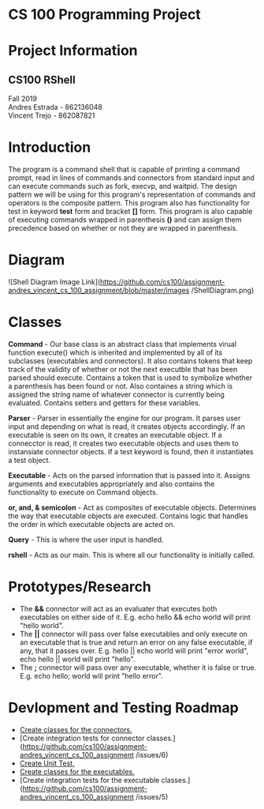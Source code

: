 # CS 100 Programming Project

# Project Information
## CS100 RShell
Fall 2019  
Andres Estrada - 862136048  
Vincent Trejo - 862087821  

# Introduction
The program is a command shell that is capable of printing a command prompt, read in lines of commands and connectors 
from standard input and can execute commands such as fork, execvp, and waitpid. The design pattern we will be using for 
this program's representation of commands and operators is the composite pattern. This program also has functionality for test 
in keyword **test** form and bracket **[]** form. This program is also capable of executing commands wrapped in parenthesis 
**()** and can assign them precedence based on whether or not they are wrapped in parenthesis.

# Diagram
![Shell Diagram Image Link](https://github.com/cs100/assignment-andres_vincent_cs_100_assignment/blob/master/images
/ShellDiagram.png)
# Classes
**Command** - Our base class is an abstract class that implements virual function execute() which is inherited and implemented
by all of its subclasses (executables and connectors). It also contains tokens that keep track of the validity of whether or not
the next executble that has been parsed should execute. Contains a token that is used to symbolize whether a parenthesis has 
been found or not. Also containes a string which is assigned the string name of whatever connector is currently being evaluated. 
Contains setters and getters for these variables.  

**Parser** - Parser in essentially the engine for our program. It parses user input and depending on what is read, it creates
objects accordingly. If an executable is seen on its own, it creates an executable object. If a connecctor is read, it creates
two executable objects and uses them to instansiate connector objects. If a test keyword is found, then it instantiates a test
object.  

**Executable** - Acts on the parsed information that is passed into it. Assigns arguments and executables appropriately and also
contains the functionality to execute on Command objects. 

**or, and, & semicolon** - Act as composites of executable objects. Determines the way that executable objects are executed.
Contains logic that handles the order in which executable objects are acted on.

**Query** - This is where the user input is handled.

**rshell** - Acts as our main. This is where all our functionality is initially called.

# Prototypes/Research
- The **&&** connector will act as an evaluater that executes both executables on either side of it. E.g. echo hello && 
echo world will print "hello world".  
- The **||** connector will pass over false executables and only execute on an executable that is true and return an 
error on any false executable, if any, that it passes over. E.g. hello || echo world will print "error world", echo hello 
|| world will print "hello".  
- The **;** connector will pass over any executable, whether it is false or true. E.g. echo hello; world will print 
"hello error".  
# Devlopment and Testing Roadmap
- [Create classes for the connectors.](https://github.com/cs100/assignment-andres_vincent_cs_100_assignment/issues/2)
- [Create integration tests for connector classes.](https://github.com/cs100/assignment-andres_vincent_cs_100_assignment
/issues/6)
- [Create Unit Test.](https://github.com/cs100/assignment-andres_vincent_cs_100_assignment/issues/4)
- [Create classes for the executables.](https://github.com/cs100/assignment-andres_vincent_cs_100_assignment/issues/3)
- [Create integration tests for the executable classes.](https://github.com/cs100/assignment-andres_vincent_cs_100_assignment
/issues/5)



